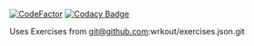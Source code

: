 [![CodeFactor](https://www.codefactor.io/repository/github/peterlazarov/gymwork/badge)](https://www.codefactor.io/repository/github/peterlazarov/gymwork) [![Codacy Badge](https://app.codacy.com/project/badge/Grade/188c6a68a4fa4a16be6171d1e1e101a8)](https://app.codacy.com/gh/PeterLazarov/Gymwork/dashboard?utm_source=gh&utm_medium=referral&utm_content=&utm_campaign=Badge_grade)

Uses Exercises from git@github.com:wrkout/exercises.json.git
